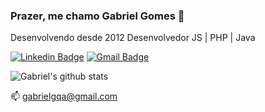 ### Prazer, me chamo Gabriel Gomes 👋

Desenvolvendo desde 2012 Desenvolvedor JS | PHP | Java

[![Linkedin Badge](https://img.shields.io/badge/-LinkedIn-blue?style=flat-square&logo=Linkedin&logoColor=white&link=https://www.linkedin.com/in/gabriel-almeida-a8b9a286/)](https://www.linkedin.com/in/gabriel-almeida-a8b9a286/)
[![Gmail Badge](https://img.shields.io/badge/-Gmail-c14438?style=flat-square&logo=Gmail&logoColor=white&link=mailto:gabrielgqa@gmail.com)](mailto:gabrielgqa@gmail.com)

![Gabriel's github stats](https://github-readme-stats.vercel.app/api?username=gabrielgqa&show_icons=true&theme=vue-dark)

📫 gabrielgqa@gmail.com
